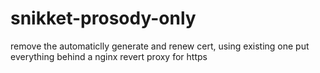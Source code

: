 # snikket-prosody-only
remove the automaticlly generate and renew cert, using existing one
put everything behind a nginx revert proxy for https
